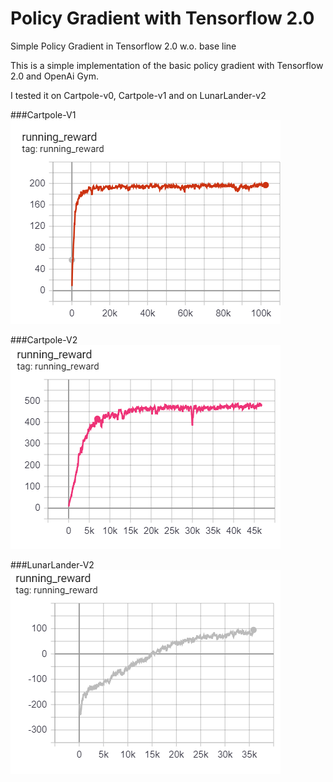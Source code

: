 # Policy Gradient with Tensorflow 2.0
Simple Policy Gradient in Tensorflow 2.0 w.o. base line


[image1]: ./img/cartpole-v0.png "Step 1"
[image2]: ./img/cartpole-v1.png "Step 2"
[image3]: ./img/lunarlander.png "Step 3"

This is a simple implementation of the basic policy gradient with Tensorflow 2.0 and OpenAi Gym.

I tested it on Cartpole-v0, Cartpole-v1 and on LunarLander-v2  

###Cartpole-V1
 ![Cartpole-v0][image1]  

###Cartpole-V2   
 ![Cartpole-v1][image2]  

###LunarLander-V2 
 ![LunarLander-v2][image3]  
 
